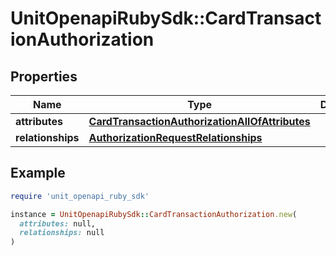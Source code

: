 # UnitOpenapiRubySdk::CardTransactionAuthorization

## Properties

| Name | Type | Description | Notes |
| ---- | ---- | ----------- | ----- |
| **attributes** | [**CardTransactionAuthorizationAllOfAttributes**](CardTransactionAuthorizationAllOfAttributes.md) |  | [optional] |
| **relationships** | [**AuthorizationRequestRelationships**](AuthorizationRequestRelationships.md) |  |  |

## Example

```ruby
require 'unit_openapi_ruby_sdk'

instance = UnitOpenapiRubySdk::CardTransactionAuthorization.new(
  attributes: null,
  relationships: null
)
```

